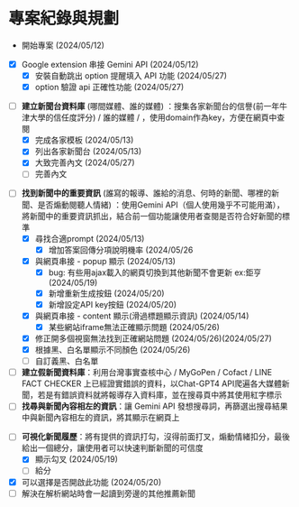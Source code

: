 # 專案紀錄與規劃

- 開始專案 (2024/05/12)
- [x] Google extension 串接 Gemini API (2024/05/12)
  - [x] 安裝自動跳出 option 提醒填入 API 功能 (2024/05/27)
  - [x] option 驗證 api 正確性功能 (2024/05/27)
<!-- 實作時將網址一格一格縮去對比資料庫，避免會有同一個域名但不同系統的(例如天下和獨立評論) -->
- [ ] **建立新聞台資料庫** (哪間媒體、誰的媒體) ：搜集各家新聞台的信譽(前一年牛津大學的信任度評分) / 誰的媒體 / ，使用domain作為key，方便在網頁中查閱
  - [x] 完成各家模板 (2024/05/13)
  - [x] 列出各家新聞台 (2024/05/13)
  - [x] 大致完善內文 (2024/05/27)
  - [ ] 完善內文
<!-- 為什麼要用根據網址去個別儲存網站資訊？ 想到可能有些人會一次開數個分頁，這樣就不用重跑 -->
<!-- 必要仔細檢查清楚，否則就不給你餅乾吃 / 命令你在深呼吸後回答 這兩句話在粗略的統計結果後真的有效誒，尤其是餅乾那句，有加的話20次中有16次都有判讀出有情緒化用字，沒加的話成10次中只有5次判讀出有情緒化用字 (以錫蘭那篇文章做大約十多次測驗) -->
<!-- 使用 gemini 1.0 pro 和 gemini 1.5 flash 的的輸出內容差異體感不大（雖然benchmark 1.5 flash各項數據都比較好），但生成速度上，1.0 pro大致在4~10秒，1.5 flash可以到3~7秒（都是以西蘭那篇新聞），終極裝態是使用json輸出，每比詢問都幾乎在3秒內回答 -->
- [ ] **找到新聞中的重要資訊** (誰寫的報導、誰給的消息、何時的新聞、哪裡的新聞、是否煽動閱聽人情緒) ：使用Gemini API（個人使用幾乎不可能用滿），將新聞中的重要資訊抓出，結合前一個功能讓使用者查閱是否符合好新聞的標準
  - [x] 尋找合適prompt (2024/05/13)
    - [x] 增加答案回傳分項說明機率 (2024/05/26
  - [x] 與網頁串接 - popup 顯示 (2024/05/13)
    - [x] bug: 有些用ajax載入的網頁切換到其他新聞不會更新 ex:鉅亨 (2024/05/19)
    - [x] 新增重新生成按鈕 (2024/05/20)
    - [x] 新增設定API key按鈕 (2024/05/20)
  - [x] 與網頁串接 - content 顯示(滑過標題顯示資訊) (2024/05/14)
    - [x] 某些網站iframe無法正確顯示問題 (2024/05/26)
  - [x] 修正開多個視窗無法找到正確網站問題 (2024/05/26)(2024/05/27)
  - [x] 根據黑、白名單顯示不同顏色 (2024/05/26)
  - [ ] 自訂義黑、白名單
- [ ] **建立假新聞資料庫**：利用台灣事實查核中心 / MyGoPen / Cofact / LINE FACT CHECKER 上已經證實錯誤的資料，以Chat-GPT4 API爬遍各大媒體新聞，若是有錯誤資料就將報導存入資料庫，並在搜尋頁中將其使用紅字標示
- [ ] **找尋與新聞內容相左的資訊**：讓 Gemini API 發想搜尋詞，再篩選出搜尋結果中與新聞內容相左的資訊，將其顯示在網頁上
<!-- ❌/✅要放到整句輸出後再輸出才會比較準 (文字接龍原理或說這算一種CoT) -->
- [ ] **可視化新聞履歷**：將有提供的資訊打勾，沒得前面打叉，煽動情緒扣分，最後給出一個總分，讓使用者可以快速判斷新聞的可信度
  - [x] 顯示勾叉 (2024/05/19)
  - [ ] 給分
- [x] 可以選擇是否開啟此功能 (2024/05/20)
- [ ] 解決在解析網站時會一起讀到旁邊的其他推薦新聞
